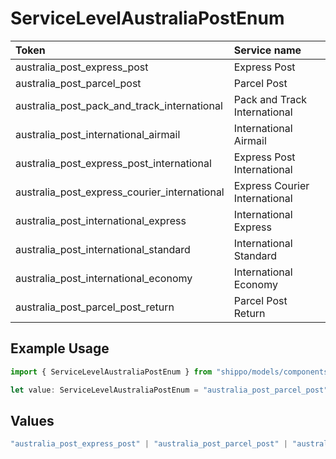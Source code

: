 # ServiceLevelAustraliaPostEnum

|Token | Service name|
|:---|:---|
| australia_post_express_post | Express Post|
| australia_post_parcel_post | Parcel Post|
| australia_post_pack_and_track_international | Pack and Track International|
| australia_post_international_airmail | International Airmail|
| australia_post_express_post_international | Express Post International|
| australia_post_express_courier_international | Express Courier International|
| australia_post_international_express | International Express|
| australia_post_international_standard | International Standard|
| australia_post_international_economy | International Economy|
| australia_post_parcel_post_return | Parcel Post Return|


## Example Usage

```typescript
import { ServiceLevelAustraliaPostEnum } from "shippo/models/components";

let value: ServiceLevelAustraliaPostEnum = "australia_post_parcel_post";
```

## Values

```typescript
"australia_post_express_post" | "australia_post_parcel_post" | "australia_post_pack_and_track_international" | "australia_post_international_airmail" | "australia_post_express_post_international" | "australia_post_express_courier_international" | "australia_post_international_express" | "australia_post_international_standard" | "australia_post_international_economy" | "australia_post_parcel_post_return"
```